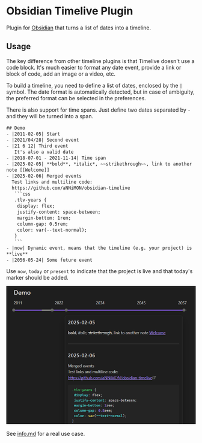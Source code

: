 # Obsidian Timelive Plugin

Plugin for [Obsidian](https://obsidian.md) that turns a list of dates into a timeline.

## Usage

The key difference from other timeline plugins is that Timelive doesn't use a code block. It's much easier to format any date event, provide a link or block of code, add an image or a video, etc.

To build a timeline, you need to define a list of dates, enclosed by the `|` symbol. The date format is automatically detected, but in case of ambiguity, the preferred format can be selected in the preferences.

There is also support for time spans. Just define two dates separated by ` - ` and they will be turned into a span.

````
## Demo
- |2011-02-05| Start
- |2021/04/28| Second event
- |21 6 12| Third event
   It's also a valid date
- |2018-07-01 - 2021-11-14| Time span
- |2025-02-05| **bold**, *italic*, ~~strikethrough~~, link to another note [[Welcome]]
- |2025-02-06| Merged events
  Test links and multiline code:
  https://github.com/aNNiMON/obsidian-timelive
   ```css
   .tlv-years {
    display: flex;
    justify-content: space-between;
    margin-bottom: 1rem;
    column-gap: 0.5rem;
    color: var(--text-normal);
   }
   ```
- |now| Dynamic event, means that the timeline (e.g. your project) is **live**
- |2056-05-24| Some future event 
````

Use `now`, `today` or `present` to indicate that the project is live and that today's marker should be added.

![preview](https://github.com/aNNiMON/obsidian-timelive/blob/images/preview.png?raw=true)

See [info.md](info.md) for a real use case.